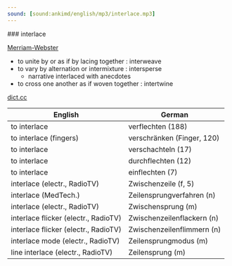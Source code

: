```yaml
---
sound: [sound:ankimd/english/mp3/interlace.mp3]
---
```


\### interlace

[Merriam-Webster](https://www.merriam-webster.com/dictionary/interlace)

- to unite by or as if by lacing together : interweave
- to vary by alternation or intermixture : intersperse
    - narrative interlaced with anecdotes
- to cross one another as if woven together : intertwine

[dict.cc](https://www.dict.cc/interlace)

| English        | German       |
| -------------- | ------------ |
| to interlace | verflechten (188) |
| to interlace (fingers) | verschränken (Finger, 120) |
| to interlace | verschachteln (17) |
| to interlace | durchflechten (12) |
| to interlace | einflechten (7) |
| interlace (electr., RadioTV) | Zwischenzeile (f, 5) |
| interlace (MedTech.) | Zeilensprungverfahren (n) |
| interlace (electr., RadioTV) | Zwischensprung (m) |
| interlace flicker (electr., RadioTV) | Zwischenzeilenflackern (n) |
| interlace flicker (electr., RadioTV) | Zwischenzeilenflimmern (n) |
| interlace mode (electr., RadioTV) | Zeilensprungmodus (m) |
| line interlace (electr., RadioTV) | Zeilensprung (m) |
